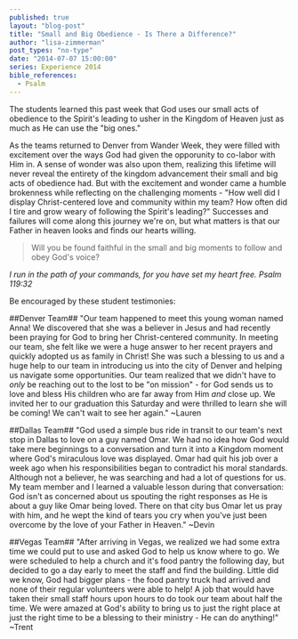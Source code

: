 ```yaml
---
published: true
layout: "blog-post"
title: "Small and Big Obedience - Is There a Difference?"
author: "lisa-zimmerman"
post_types: "no-type"
date: "2014-07-07 15:00:00"
series: Experience 2014
bible_references: 
  - Psalm
---
```


The students learned this past week that God uses our small acts of obedience to the Spirit's leading to usher in the Kingdom of Heaven just as much as He can use the "big ones."

As the teams returned to Denver from Wander Week, they were filled with excitement over the ways God had given the opporunity to co-labor with Him in.  A sense of wonder was also upon them, realizing this lifetime will never reveal the entirety of the kingdom advancement their small and big acts of obedience had.  But with the excitement and wonder came a humble brokenness while reflecting on the challenging moments - "How well did I display Christ-centered love and community within my team?  How often did I tire and grow weary of following the Spirit's leading?"  Successes and failures will come along this journey we're on, but what matters is that our Father in heaven looks and finds our hearts willing.

>Will you be found faithful in the small and big moments to follow and obey God's voice?

*I run in the path of your commands, for you have set my heart free.  Psalm 119:32*

Be encouraged by these student testimonies:

##Denver Team##
"Our team happened to meet this young woman named Anna!  We discovered that she was a believer in Jesus and had recently been praying for God to bring her Christ-centered community.  In meeting our team, she felt like we were a huge answer to her recent prayers and quickly adopted us as family in Christ!  She was such a blessing to us and a huge help to our team in introducing us into the city of Denver and helping us navigate some opportunities.  Our team realized that we didn't have to *only* be reaching out to the lost to be "on mission" - for God sends us to love and bless His children who are far away from Him *and* close up.  We invited her to our graduation this Saturday and were thrilled to learn she will be coming! We can't wait to see her again." ~Lauren 

##Dallas Team##
"God used a simple bus ride in transit to our team's next stop in Dallas to love on a guy named Omar.  We had no idea how God would take mere beginnings to a conversation and turn it into a Kingdom moment where God's miraculous love was displayed.  Omar had quit his job over a week ago when his responsibilities began to contradict his moral standards.  Although not a believer, he was searching and had a lot of questions for us.  My team member and I learned a valuable lesson during that conversation: God isn't as concerned about us spouting the right responses as He is about a guy like Omar being loved.  There on that city bus Omar let us pray with him, and he wept the kind of tears you cry when you've just been overcome by the love of your Father in Heaven." ~Devin

##Vegas Team##
"After arriving in Vegas, we realized we had some extra time we could put to use and asked God to help us know where to go.  We were scheduled to help a church and it's food pantry the following day, but decided to go a day early to meet the staff and find the building.  Little did we know, God had bigger plans - the food pantry truck had arrived and none of their regular volunteers were able to help!  A job that would have taken their small staff hours upon hours to do took our team about half the time.  We were amazed at God's ability to bring us to just the right place at just the right time to be a blessing to their ministry - He can do anything!" ~Trent